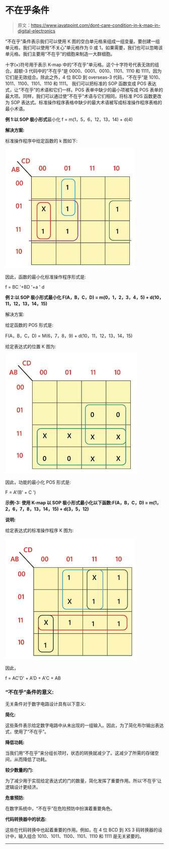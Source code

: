 # 不在乎条件

> 原文：<https://www.javatpoint.com/dont-care-condition-in-k-map-in-digital-electronics>

“不在乎”条件表示我们可以使用 K 图的空白单元格来组成一组变量。要创建一组单元格，我们可以使用“不关心”单元格作为 0 或 1，如果需要，我们也可以忽略该单元格。我们主要用“不在乎”的细胞来制造一大群细胞。

十字(×)符号用于表示 K-map 中的“不在乎”单元格。这个十字符号代表无效的组合。超额-3 代码中的“不在乎”是 0000、0001、0010、1101、1110 和 1111，因为它们是无效组合。除此之外，4 位 BCD 到 overseas-3 代码，“不在乎”是 1010、1011、1100、1101、1110 和 1111。
我们可以把标准的 SOP 函数变成 POS 表达式，让“不在乎”的术语和它们一样。POS 表单中缺少的最小项被写成 POS 表单的最大项。同样，我们可以通过使“不在乎”术语与它们相同，将标准 POS 函数更改为 SOP 表达式。标准操作程序表格中缺少的最大术语被写成标准操作程序表格的最小术语。

**例 1:以 SOP 极小形式**最小化 f = m(1，5，6，12，13，14) + d(4)

**解决方案:**

标准操作程序中给定函数的 k 图如下:

![Don't Care Condition](img/3562546ef67d3496ad89f1a885119bb3.png)

因此，函数的最小化标准操作程序形式是:

f = BC '+BD '+a ' d

**例 2:以 SOP 极小形式最小化 F(A，B，C，D) = m(0，1，2，3，4，5) + d(10，11，12，13，14，15)**

解决方案:

给定函数的 POS 形式是:

F(A，B，C，D) = M(6，7，8，9) + d(10，11，12，13，14，15)

给定表达式的位置 K 图为:

![Don't Care Condition](img/d6efca929760e01f37d3c03e09da0e7c.png)

因此，功能的最小化 POS 形式是:

F = A'(B' + C ')

**示例-3:**
**使用 K-map 以 SOP 极小形式最小化以下函数:F(A，B，C，D) = m(1，2，6，7，8，13，14，15) + d(3，5，12)**

**说明:**

给定表达式的标准操作程序 K 图为:

![Don't Care Condition](img/15ab997ca08f9e13d2a2398f4560a70b.png)

因此，

f = AC'D' + A'D + A'C + AB

### “不在乎”条件的意义:

无关条件对于数字电路设计具有以下意义:

**简化:**

这些条件表示给定数字电路中从未出现的一组输入。因此，为了简化布尔输出表达式，使用了“不在乎”。

**降低功耗:**

当我们用“不在乎”来分组长项时，状态的转换就减少了。这减少了所需的存储空间，从而降低了功耗。

**较少数量的门:**

为了减少用于实现给定表达式的门的数量，简化发挥了重要作用。所以‘不在乎’让逻辑设计更经济。

**危害预防:**

在数字系统中，“不在乎”在危险预防中扮演着重要角色。

**代码转换器中的状态:**

这些在代码转换中也起着重要的作用。例如，在 4 位 BCD 到 XS 3 码转换器的设计中，输入组合 1010、1011、1100、1101、1110 和 1111 是无关紧要的。

* * *